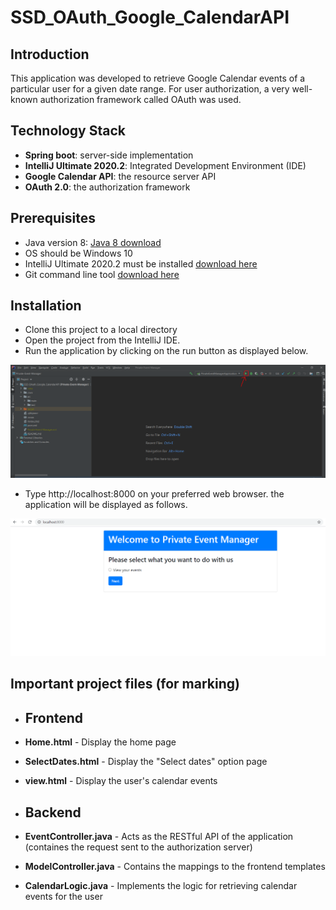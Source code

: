 # SSD_OAuth_Google_CalendarAPI

## Introduction

This application was developed to retrieve Google Calendar events of a particular user for a given date range. For user authorization, a very well-known authorization framework called OAuth was used. 

## Technology Stack

* **Spring boot**: server-side implementation
* **IntelliJ Ultimate 2020.2**: Integrated Development Environment (IDE)
* **Google Calendar API**: the resource server API
* **OAuth 2.0**: the authorization framework

## Prerequisites

* Java version 8: [Java 8 download](https://www.oracle.com/java/technologies/javase/javase-jdk8-downloads.html)
* OS should be Windows 10
* IntelliJ Ultimate 2020.2 must be installed [download here](https://www.jetbrains.com/idea/download/#section=windows)
* Git command line tool [download here](https://git-scm.com/download/win)

## Installation

* Clone this project to a local directory
* Open the project from the IntelliJ IDE.
* Run the application by clicking on the run button as displayed below.

![run application](run.PNG)

* Type http://localhost:8000 on your preferred web browser. the application will be displayed as follows.

![home page](application_first.PNG)

## Important project files (for marking)

* ## Frontend

* **Home.html** - Display the home page
* **SelectDates.html** - Display the "Select dates" option page
* **view.html** - Display the user's calendar events

* ## Backend

* **EventController.java** - Acts as the RESTful API of the application (containes the request sent to the authorization server)
* **ModelController.java** - Contains the mappings to the frontend templates 
* **CalendarLogic.java** - Implements the logic for retrieving calendar events for the user

